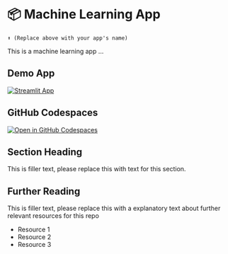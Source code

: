 # 📦 Machine Learning App 
```
⬆️ (Replace above with your app's name)
```

This is a machine learning app ...

## Demo App

[![Streamlit App](https://static.streamlit.io/badges/streamlit_badge_black_white.svg)](https://IS-machinelearning.streamlit.app/)

## GitHub Codespaces

[![Open in GitHub Codespaces](https://github.com/codespaces/badge.svg)](https://codespaces.new/streamlit/app-starter-kit?quickstart=1)

## Section Heading

This is filler text, please replace this with text for this section.

## Further Reading

This is filler text, please replace this with a explanatory text about further relevant resources for this repo
- Resource 1
- Resource 2
- Resource 3
